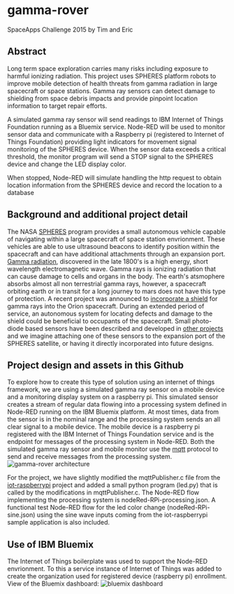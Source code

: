 # gamma-rover
SpaceApps Challenge 2015 by Tim and Eric
## Abstract
Long term space exploration carries many risks including exposure to harmful ionizing radiation. This project uses SPHERES platform robots to improve mobile detection of health threats from gamma radiation in large spacecraft or space stations. Gamma ray sensors can detect damage to shielding from space debris impacts and provide pinpoint location information to target repair efforts.

A simulated gamma ray sensor will send readings to IBM Internet of Things Foundation running as a Bluemix service. Node-RED will be used to monitor sensor data and communicate with a Raspberry pi (registered to Internet of Things Foundation) providing light indicators for movement signal monitoring of the SPHERES device. When the sensor data exceeds a critical threshold, the monitor program will send a STOP signal to the SPHERES device and change the LED display color.

When stopped, Node-RED will simulate handling the http request to obtain location information from the SPHERES device and record the location to a database

## Background and additional project detail
The NASA [SPHERES](http://www.nasa.gov/spheres/mission.html) program provides a small autonomous vehicle capable of navigating within a large spacecraft of space station envrionment. These vehicles are able to use ultrasound beacons to identify position within the spacecraft and can have additional attachments through an expansion port.
[Gamma radiation](http://www.britannica.com/EBchecked/topic/225048/gamma-ray), discovered in the late 1800's is a high energy, short wavelength electromagnetic wave. Gamma rays is ionizing radiation that can cause damage to cells and organs in the body. The earth's atsmophere absorbs almost all non terrestrial gamma rays, however, a spacecraft orbiting earth or in transit for a long journey to mars does not have this type of protection. A recent project was announced to [incorporate a shield](http://www.engineering.com/Education/EducationArticles/ArticleID/7510/Orion-Spacecraft-will-carry-Radiation-Shield-designed-by-High-School-Students.aspx) for gamma rays into the Orion spacecraft. During an extended period of service, an autonomous system for locating defects and damage to the shield could be beneficial to occupants of the spacecraft. Small photo-diode based sensors have been described and developed in [other projects](http://hackaday.com/2013/06/03/a-very-tiny-gamma-ray-detector/) and we imagine attaching one of these sensors to the expansion port of the SPHERES satellite, or having it directly incorporated into future designs.

## Project design and assets in this Github
To explore how to create this type of solution using an internet of things framework, we are using a simulated gamma ray sensor on a mobile device and a monitoring display system on a raspberry pi. This simulated sensor creates a stream of regular data flowing into a processing system defined in Node-RED running on the IBM Bluemix platform. At most times, data from the sensor is in the nominal range and the processing system sends an all clear signal to a mobile device. The mobile device is a raspberry pi registered with the IBM Internet of Things Foundation service and is the endpoint for messages of the processing system in Node-RED. Both the simulated gamma ray sensor and mobile monitor use the [mqtt](https://docs.internetofthings.ibmcloud.com/messaging/mqtt.html) protocol to send and receive messages from the processing system.
![gamma-rover architecture](https://dl.dropboxusercontent.com/u/52328656/hackathons/gamma-rover-arch.png)

For the project, we have slightly modified the mqttPublisher.c file from the [iot-raspberrypi](https://github.com/ibm-messaging/iot-raspberrypi) project and added a small python program (led.py) that is called by the modifications in mqttPublisher.c. The Node-RED flow implementing the processing system is nodeRed-RPi-processing.json. A functional test Node-RED flow for the led color change (nodeRed-RPi-sine.json) using the sine wave inputs coming from the iot-raspberrypi sample application is also included.
## Use of IBM Bluemix
The Internet of Things boilerplate was used to support the Node-RED envrionment. To this a service instance of Internet of Things was added to create the organization used for registered device (raspberry pi) enrollment. View of the Bluemix dashboard:
![bluemix dashboard](https://dl.dropboxusercontent.com/u/52328656/hackathons/gamma-rover-Bluemix-dashboard.png)
